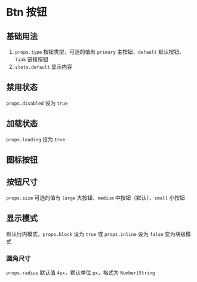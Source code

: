 # Btn 按钮

## 基础用法

1. `props.type` 按钮类型，可选的值有 `primary` 主按钮、`default` 默认按钮、`link` 链接按钮
2. `slots.default` 显示内容

<preview path="./demos/basic.vue"></preview>

## 禁用状态

`props.disabled` 设为 `true`

<preview path="./demos/disabled.vue"></preview>

## 加载状态

`props.loading` 设为 `true`

<preview path="./demos/loading.vue"></preview>

## 图标按钮

<!--@include: ../../_parts/icon.md-->

<preview path="./demos/icon.vue"></preview>

## 按钮尺寸

`props.size` 可选的值有 `large` 大按钮、`medium` 中按钮（默认）、`small` 小按钮

<preview path="./demos/size.vue"></preview>

## 显示模式

默认行内模式，`props.block` 设为 `true` 或 `props.inline` 设为 `false` 变为块级模式

<preview path="./demos/display.vue"></preview>

<!--@include: ../../_parts/style.md-->

### 圆角尺寸

`props.radius` 默认值 `4px`，默认单位 `px`，格式为 `Number|String`

<preview path="./demos/radius.vue"></preview>
